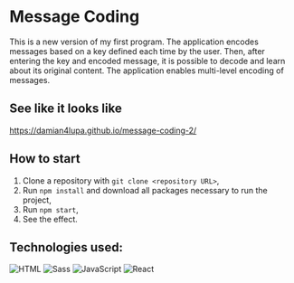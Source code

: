 # Message Coding

This is a new version of my first program. The application encodes messages based on a key defined each time by the user. Then, after entering the key and encoded message, it is possible to decode and learn about its original content. The application enables multi-level encoding of messages.

## See like it looks like

https://damian4lupa.github.io/message-coding-2/

## How to start 

 1. Clone a repository with `git clone <repository URL>`,
 2. Run `npm install` and download all packages necessary to run the project,
 3. Run `npm start`,
 4. See the effect.

## Technologies used:

<div>
<img alt="HTML" src="https://img.shields.io/badge/HTML-orange?logo=html5&logoColor=white&style=flat"/>
<img alt='Sass' src="https://img.shields.io/badge/Sass-pink?logo=sass&logoColor=white&style=flat"/>
<img alt="JavaScript" src="https://img.shields.io/badge/JavaScript-yellow?logo=javascript&logoColor=white&style=flat"/>
<img alt="React" src="https://img.shields.io/badge/React-00CCFF?logo=react&logoColor=white&style=flat"/>
</div>

